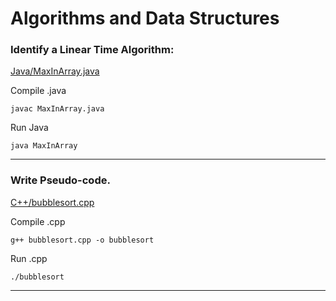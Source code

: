 # Algorithms and Data Structures

### Identify a Linear Time Algorithm:

[Java/MaxInArray.java](https://github.com/brettjrea/Algorithms/blob/main/Java/MaxInArray.java)

Compile .java 

```
javac MaxInArray.java
```

Run Java 

```
java MaxInArray
```

---

### Write Pseudo-code.

[C++/bubblesort.cpp](https://github.com/brettjrea/Algorithms/blob/main/C%2B%2B/bubblesort.cpp)

Compile .cpp 

```
g++ bubblesort.cpp -o bubblesort
```

Run .cpp 

```
./bubblesort
```

---